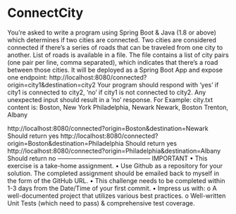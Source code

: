 # ConnectCity

You’re asked to write a program using Spring Boot & Java (1.8 or above) which determines if two cities are connected. 
Two cities are considered connected if there’s a series of roads that can be traveled from one city to another. 
List of roads is available in a file. The file contains a list of city pairs (one pair per line, comma separated), which indicates that there’s a road between those cities. 
It will be deployed as a Spring Boot App and expose one endpoint: http://localhost:8080/connected?origin=city1&destination=city2
Your program should respond with ‘yes’ if city1 is connected to city2, ’no’ if city1 is not connected to city2.
Any unexpected input should result in a ’no’ response.
For Example:
city.txt content is:
Boston, New York
Philadelphia, Newark
Newark, Boston
Trenton, Albany

http://localhost:8080/connected?origin=Boston&destination=Newark
Should return yes
http://localhost:8080/connected?origin=Boston&destination=Philadelphia
Should return yes
http://localhost:8080/connected?origin=Philadelphia&destination=Albany
Should return no
———————————————
IMPORTANT
• This exercise is a take-home assignment.
• Use Github as a repository for your solution. The completed assignment should be emailed back to myself in the form of the
GitHub URL.
• This challenge needs to be completed within 1-3 days from the Date/Time of your first commit.
• Impress us with:
o A well-documented project that utilizes various best practices.
o Well-written Unit Tests (which need to pass) & comprehensive test coverage.
